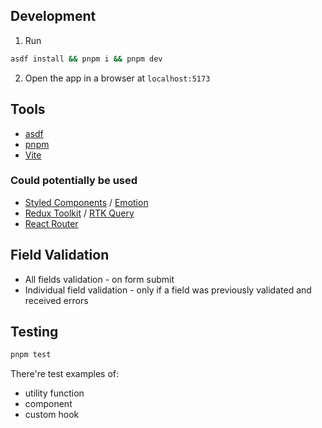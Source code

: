 ## Development

1. Run

```bash
asdf install && pnpm i && pnpm dev
```

2. Open the app in a browser at `localhost:5173`

## Tools

- [asdf](https://asdf-vm.com/)
- [pnpm](https://pnpm.io/)
- [Vite](https://v4.vite.dev/)

### Could potentially be used

- [Styled Components](https://styled-components.com/) / [Emotion](https://emotion.sh/)
- [Redux Toolkit](https://redux-toolkit.js.org/) / [RTK Query](https://redux-toolkit.js.org/rtk-query/overview)
- [React Router](https://reactrouter.com/)

## Field Validation

- All fields validation - on form submit
- Individual field validation - only if a field was previously validated and received errors

## Testing

```bash
pnpm test
```

There're test examples of:

- utility function
- component
- custom hook
